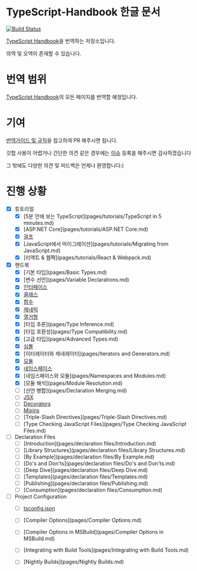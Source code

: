 # TypeScript-Handbook 한글 문서

[![Build Status](https://travis-ci.org/Microsoft/TypeScript-Handbook.svg)](https://travis-ci.org/Microsoft/TypeScript-Handbook)

[TypeScript Handbook](https://www.typescriptlang.org/docs/handbook/basic-types.html)을 번역하는 저장소입니다.

의역 및 오역이 존재할 수 있습니다.

# 번역 범위
[TypeScript Handbook](https://www.typescriptlang.org/docs/handbook/basic-types.html)의 모든 페이지를 번역할 예정입니다.

# 기여
[번역가이드 및 규칙](https://github.com/typescript-study/docuement-wiki/wiki/translation-rules)을 참고하여 PR 해주시면 됩니다.

깃헙 사용이 어렵거나 간단한 의견 같은 경우에는 [이슈](https://github.com/typescript-study/typescript-study.github.io/issues) 등록을 해주시면 감사하겠습니다

그 밖에도 다양한 의견 및 피드백은 언제나 환영합니다:)
# 진행 상황
* [x] 튜토리얼
  * [x] [5분 안에 보는 TypeScript](pages/tutorials/TypeScript in 5 minutes.md)
  * [x] [ASP.NET Core](pages/tutorials/ASP.NET Core.md)
  * [x] [걸프](pages/tutorials/Gulp.md)
  * [x] [JavaScript에서 마이그레이션](pages/tutorials/Migrating from JavaScript.md)
  * [x] [리액트 & 웹팩](pages/tutorials/React & Webpack.md)
* [x] 핸드북
  * [x] [기본 타입](pages/Basic Types.md)
  * [x] [변수 선언](pages/Variable Declarations.md)
  * [x] [인터페이스](pages/Interfaces.md)
  * [x] [클래스](pages/Classes.md)
  * [x] [함수](pages/Functions.md)
  * [x] [제네릭](pages/Generics.md)
  * [x] [열거형](pages/Enums.md)
  * [x] [타입 추론](pages/Type Inference.md)
  * [x] [타입 호환성](pages/Type Compatibility.md)
  * [x] [고급 타입](pages/Advanced Types.md)
  * [x] [심볼](pages/Symbols.md)
  * [x] [이터레이터와 제네레이터](pages/Iterators and Generators.md)
  * [x] [모듈](pages/Modules.md)
  * [x] [네임스페이스](pages/Namespaces.md)
  * [x] [네임스페이스와 모듈](pages/Namespaces and Modules.md)
  * [x] [모듈 해석](pages/Module Resolution.md)
  * [ ] [선언 병합](pages/Declaration Merging.md)
  * [ ] [JSX](pages/JSX.md)
  * [ ] [Decorators](pages/Decorators.md)
  * [ ] [Mixins](pages/Mixins.md)
  * [ ] [Triple-Slash Directives](pages/Triple-Slash Directives.md)
  * [ ] [Type Checking JavaScript Files](pages/Type Checking JavaScript Files.md)
* [ ] Declaration Files
  * [ ] [Introduction](pages/declaration files/Introduction.md)
  * [ ] [Library Structures](pages/declaration files/Library Structures.md)
  * [ ] [By Example](pages/declaration files/By Example.md)
  * [ ] [Do's and Don'ts](pages/declaration files/Do's and Don'ts.md)
  * [ ] [Deep Dive](pages/declaration files/Deep Dive.md)
  * [ ] [Templates](pages/declaration files/Templates.md)
  * [ ] [Publishing](pages/declaration files/Publishing.md)
  * [ ] [Consumption](pages/declaration files/Consumption.md)
* [ ] Project Configuration
  * [ ] [tsconfig.json](pages/tsconfig.json.md)
  * [ ] [Compiler Options](pages/Compiler Options.md)
  * [ ] [Compiler Options in MSBuild](pages/Compiler Options in MSBuild.md)
  * [ ] [Integrating with Build Tools](pages/Integrating with Build Tools.md)
  * [ ] [Nightly Builds](pages/Nightly Builds.md)

